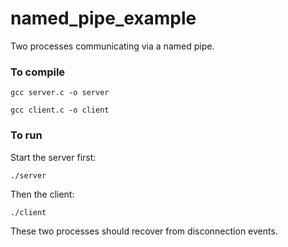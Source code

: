 # named_pipe_example

Two processes communicating via a named pipe.

### To compile

```gcc server.c -o server```


```gcc client.c -o client```


### To run

Start the server first:

``` ./server ```

Then the client:

``` ./client ```



These two processes should recover from disconnection events.

